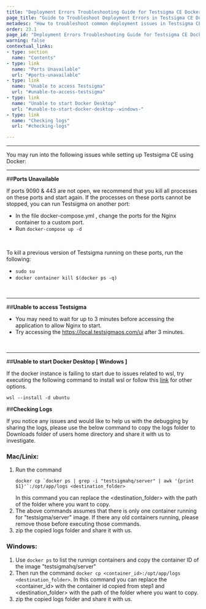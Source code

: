 ```yaml
---
title: "Deployment Errors Troubleshooting Guide for Testsigma CE Docker"
page_title: "Guide to Troubleshoot Deployment Errors in Testsigma CE Docker"
metadesc: "How to troubleshoot common deployment issues in Testsigma CE setup using Docker"
order: 23.1
page_id: "Deployment Errors Troubleshooting Guide for Testsigma CE Docker"
warning: false
contextual_links:
- type: section
  name: "Contents"
- type: link
  name: "Ports Unavailable"
  url: "#ports-unavailable"
- type: link
  name: "Unable to access Testsigma"
  url: "#unable-to-access-testsigma"
- type: link
  name: "Unable to start Docker Desktop"
  url: "#unable-to-start-docker-desktop--windows-"
- type: link
  name: "Checking logs"
  url: "#checking-logs"

---
```


---

You may run into the following issues while setting up Testsigma CE using Docker:

---
##**Ports Unavailable**

If ports 9090 & 443 are not open, we recommend that you kill all processes on these ports and start again. If the processes on these ports cannot be stopped, you can run Testsigma on another port:

* In the file docker-compose.yml , change the ports for the Nginx container to a custom port.
* Run `docker-compose up -d`

<br>

To kill a previous version of Testsigma running on these ports, run the following:<br>
* `sudo su`
* `docker container kill $(docker ps -q)`

<br>

---
##**Unable to access Testsigma**

* You may need to wait for up to 3 minutes before accessing the application to allow Nginx to start.
* Try accessing the https://local.testsigmaos.com/ui after 3 minutes.

<br>

---
##**Unable to start Docker Desktop [ Windows ]**

If the docker instance is failing to start due to issues related to wsl, try executing the following command to install wsl or follow this [link](https://docs.docker.com/desktop/windows/wsl/) for other options.

```wsl --install -d ubuntu```

##**Checking Logs**

If you notice any issues and would like to help us with the debugging by sharing the logs, please use the below command to copy the logs folder to Downloads folder of users home directory and share it with us to investigate.

### Mac/Linix:
  1. Run the command 
     ```
     docker cp `docker ps | grep -i "testsigmahq/server" | awk '{print $1}'`:/opt/app/logs <destination_folder>
     ```
     In this command you can replace the <destination_folder> with the path of the folder where you want to copy.
  3. The above commands assumes that there is only one container running for "testsigma/server" image. If there any old containers running, please remove those before executing those commands.
  4. zip the copied logs folder and share it with us.

### Windows:
  1. Use `docker ps` to list the runnign containers and copy the container ID of the image "testsigmahq/server"
  2. Then run the command `docker cp <container_id>:/opt/app/logs <destination_folder>`. In this command you can replace the <container_id> with the container id copied from step1 and <destination_folder> with the path of the folder where you want to copy.
  3. zip the copied logs folder and share it with us.
